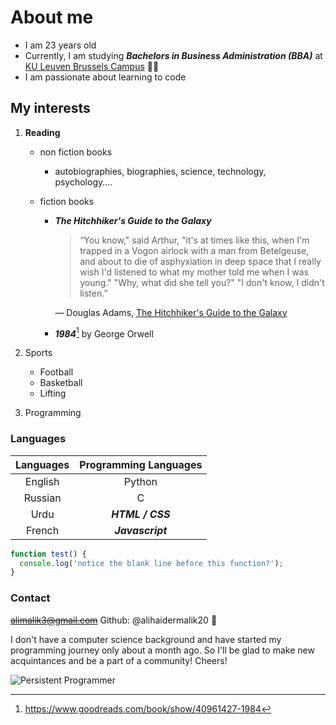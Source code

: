 # **About me**

- I am 23 years old
- Currently, I am studying **_Bachelors in Business Administration (BBA)_** at
  [KU Leuven Brussels Campus] :student:
- I am passionate about learning to code

## My interests

1. **Reading**

   - non fiction books
     - autobiographies, biographies, science, technology, psychology....
   - fiction books

     - **_The Hitchhiker's Guide to the Galaxy_**

       > “You know," said Arthur, "it's at times like this, when I'm trapped in
       > a Vogon airlock with a man from Betelgeuse, and about to die of
       > asphyxiation in deep space that I really wish I'd listened to what my
       > mother told me when I was young." "Why, what did she tell you?" "I
       > don't know, I didn't listen.”

       ― Douglas Adams, [The Hitchhiker's Guide to the Galaxy]

     - **_1984_**[^1] by George Orwell

2. Sports
   - Football
   - Basketball
   - Lifting
3. Programming

### Languages

| Languages | Programming Languages |
| :-------: | :-------------------: |
|  English  |        Python         |
|  Russian  |           C           |
|   Urdu    |   **_HTML / CSS_**    |
|  French   |   **_Javascript_**    |

```javascript
function test() {
  console.log('notice the blank line before this function?');
}
```

### Contact

~~<alimalik3@gmail.com>~~ Github: @alihaidermalik20 :wave:

I don't have a computer science background and have started my programming
journey only about a month ago. So I'll be glad to make new acquintances and be
a part of a community! Cheers!

![Persistent Programmer](https://c.tenor.com/8ZpbRdXPnd4AAAAd/programming-crazy.gif)

[^1]: https://www.goodreads.com/book/show/40961427-1984

[ku leuven brussels campus]:
  https://www.kuleuven.be/english/campuses/brussels-campus
[the hitchhiker's guide to the galaxy]:
  https://www.goodreads.com/book/show/386162.The_Hitchhiker_s_Guide_to_the_Galaxy
